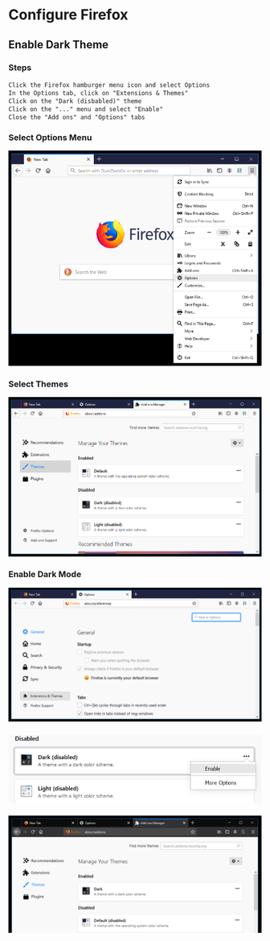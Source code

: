 # Configure Firefox
## Enable Dark Theme
### Steps
```
Click the Firefox hamburger menu icon and select Options
In the Options tab, click on "Extensions & Themes"
Click on the "Dark (disbabled)" theme
Click on the "..." menu and select "Enable"
Close the "Add ons" and "Options" tabs
```
### Select Options Menu
![](images/FirefoxDarkMode-001.PNG)
### Select Themes
![](images/FirefoxDarkMode-002.PNG)
### Enable Dark Mode
![](images/FirefoxDarkMode-003.PNG)
### 
![](images/FirefoxDarkMode-004.PNG)
###
![](images/FirefoxDarkMode-005.PNG)
